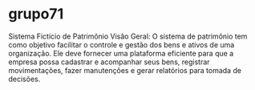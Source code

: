 # grupo71

Sistema Fictício de Patrimônio Visão Geral: O sistema de patrimônio tem como objetivo facilitar o controle e gestão dos bens e ativos de uma organização. Ele deve fornecer uma plataforma eficiente para que a empresa possa cadastrar e acompanhar seus bens, registrar movimentações, fazer manutenções e gerar relatórios para tomada de decisões.
